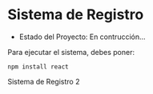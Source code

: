 <h1> Sistema de Registro </h1>

- Estado del Proyecto: En contrucción...

Para ejecutar el sistema, debes poner:

```npm install react```

Sistema de Registro 2
